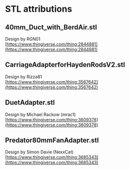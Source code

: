 # STL attributions

## 40mm\_Duct\_with\_BerdAir.stl
Design by RGN01  
[https://www.thingiverse.com/thing:2844881](https://www.thingiverse.com/thing:2844881)

## CarriageAdapterforHaydenRodsV2.stl
Design by Rizza81  
[https://www.thingiverse.com/thing:3567642](https://www.thingiverse.com/thing:3567642)

## DuetAdapter.stl
Design by Michael Rackow (mrac1)  
[https://www.thingiverse.com/thing:3609378](https://www.thingiverse.com/thing:3609378)

## Predator80mmFanAdapter.stl
Design by Simon Davie (NexxCat)  
[https://www.thingiverse.com/thing:3685343](https://www.thingiverse.com/thing:3685343)
